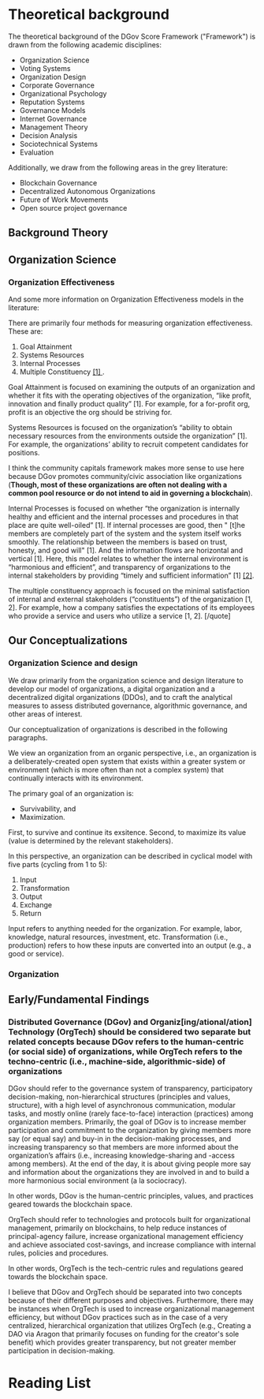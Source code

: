 # Theoretical background

The theoretical background of the DGov Score Framework ("Framework") is drawn from the following academic disciplines:

- Organization Science
- Voting Systems
- Organization Design
- Corporate Governance
- Organizational Psychology
- Reputation Systems
- Governance Models
- Internet Governance
- Management Theory
- Decision Analysis
- Sociotechnical Systems
- Evaluation

Additionally, we draw from the following areas in the grey literature:

- Blockchain Governance
- Decentralized Autonomous Organizations
- Future of Work Movements
- Open source project governance

## Background Theory

## Organization Science

### Organization Effectiveness

And some more information on Organization Effectiveness models in the literature:

There are primarily four methods for measuring organization effectiveness. These are:

1. Goal Attainment
2. Systems Resources
3. Internal Processes
4. Multiple Constituency [[1] ](https://files.eric.ed.gov/fulltext/EJ1066736.pdf).

Goal Attainment is focused on examining the outputs of an organization and whether it fits with the operating objectives of the organization, “like profit, innovation and finally product quality” [1].
For example, for a for-profit org, profit is an objective the org should be striving for.

Systems Resources is focused on the organization’s “ability to obtain necessary resources from the environments outside the organization” [1]. For example, the organizations’ ability to recruit competent candidates for positions.

I think the community capitals framework makes more sense to use here because DGov promotes community/civic association like organizations (**Though, most of these organizations are often not dealing with a common pool resource or do not intend to aid in governing a blockchain**).

Internal Processes is focused on whether “the organization is internally healthy and efficient and the internal processes and procedures in that place are quite well-oiled” [1]. If internal processes are good, then " [t]he members are completely part of the system and the system itself works smoothly. The relationship between the members is based on trust, honesty, and good will" [1]. And the information flows are horizontal and vertical [1]. Here, this model relates to whether the internal environment is “harmonious and efficient”, and transparency of organizations to the internal stakeholders by providing “timely and sufficient information” [1] [[2]](https://www.researchgate.net/publication/280238361_Organizational_Effectiveness_Models_Review_and_Apply_in_Non-Profit_Sporting_Organizations).

The multiple constituency approach is focused on the minimal satisfaction of internal and external stakeholders (“constituents”) of the organization [1, 2]. For example, how a company satisfies the expectations of its employees who provide a service and users who utilize a service [1, 2].
[/quote]



## Our Conceptualizations
### Organization Science and design

We draw primarily from the organization science and design literature to develop our model of organizations, a digital organization and a decentralized digital organizations (DDOs), and to craft the analytical  measures to assess distributed governance, algorithmic governance, and other areas of interest. 

Our conceptualization of organizations is described in the following paragraphs. 

We view an organization from an organic perspective, i.e., an organization is a deliberately-created open system that exists within a greater system or environment (which is more often than not a complex system) that continually interacts with its environment. 

The primary goal of an organization is: 

- Survivability, and
- Maximization.

First, to survive and continue its exsitence. Second, to maximize its value (value is determined by the relevant stakeholders).

In this perspective, an organization can be described in cyclical model with five parts (cycling from 1 to 5):

1. Input
2. Transformation
3. Output
4. Exchange
5. Return

Input refers to anything needed for the organization. For example, labor, knowledge, natural resources, investment, etc.
Transformation (i.e., production) refers to how these inputs are converted into an output (e.g., a good or service).

### Organization

## Early/Fundamental Findings
### Distributed Governance (DGov) and Organiz[ing/ational/ation] Technology (OrgTech) should be considered two separate but related concepts because DGov refers to the human-centric (or social side) of organizations, while OrgTech refers to the techno-centric (i.e., machine-side, algorithmic-side) of organizations 

DGov should refer to the governance system of transparency, participatory decision-making, non-hierarchical structures (principles and values, structure), with a high level of asynchronous communication, modular tasks, and mostly online (rarely face-to-face) interaction (practices) among organization members. Primarily, the goal of DGov is to increase member participation and commitment to the organization by giving members more say (or equal say) and buy-in in the decision-making processes, and increasing transparency so that members are more informed about the organization’s affairs (i.e., increasing knowledge-sharing and -access among members). At the end of the day, it is about giving people more say and information about the organizations they are involved in and to build a more harmonious social environment (a la sociocracy).

In other words, DGov is the human-centric principles, values, and practices geared towards the blockchain space.

OrgTech should refer to technologies and protocols built for organizational management, primarily on blockchains, to help reduce instances of principal-agency failure, increase organizational management efficiency and achieve associated cost-savings, and increase compliance with internal rules, policies and procedures.

In other words, OrgTech is the tech-centric rules and regulations geared towards the blockchain space.

I believe that DGov and OrgTech should be separated into two concepts because of their different purposes and objectives. Furthermore, there may be instances when OrgTech is used to increase organizational management efficiency, but without DGov practices such as in the case of a very centralized, hierarchical organization that utilizes OrgTech (e.g., Creating a DAO via Aragon that primarily focuses on funding for the creator's sole benefit) which provides greater transparency, but not greater member participation in decision-making.

# Reading List
